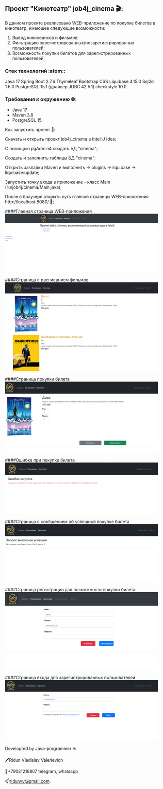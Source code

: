 # 
## Проект "Кинотеатр" job4j_cinema :clapper::

В данном проекте реализовано WEB-приложение по покупке билетов в кинотеатр, имеющее следующие возможности:
1. Вывод киносеансов и фильмов;
2. Фильтрацию зарегистрированных/незарегистрированных пользователей;
3. Возможность покупки билетов для зарегистрированных пользователей;

### Стек технологий  :atom::
Java 17
Spring Boot 2.7.6
Thymeleaf
Bootstrap CSS
Liquibase 4.15.0
Sql2o 1.6.0
PostgreSQL 15.1 (драйвер JDBC 42.5.1)
checkstyle 10.0.

### Требования к окружению  :globe_with_meridians::
- Java 17
- Maven 3.8
- PostgreSQL 15.

Как запустить проект :rocket::

Скачать и открыть проект job4j_cinema в IntelliJ Idea;

С помощью pgAdmin4 создать БД "cinema";

Cоздать и заполнить таблицы БД  "cinema";

Открыть закладки Maven и выполнить -> plugins -> liquibase -> liquibase:update;

Запустить точку входа в приложение - класс Main (ru/job4j/cinema/Main.java);

После в браузере открыть путь главной страницы WEB-приложения http://localhost:8080/ :cinema:;

####Главная страница WEB-приложения
![](img/main.png)

####Страница с расписанием фильмов
![](img/sessions.png)

####Страница покупки билета
![](img/buying.png)

####Ошибка при покупке билета
![](img/failed_buying.png)

####Страница с сообщением об успешной покупке билета
![](img/success_buying.png)

####Страница регистрации для возможности покупки билета
![](img/registration.png)

####Страница входа для зарегистрированных пользователей
![](img/login.png)


Developted by Java-programmer :coffee::

:pen:Ridun Vladislav Valerievich 

:calling:+79021218807 telegram, whatsapp

:mailbox:ridunvv@gmail.com.